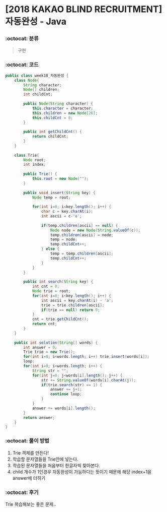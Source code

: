 # [2018 KAKAO BLIND RECRUITMENT] 자동완성 - Java

###  :octocat: 분류

> 구현

### :octocat: 코드

```java
public class week18_자동완성 {
	class Node{
		String character;
		Node[] children;
		int childCnt;
		
		public Node(String character) {
			this.character = character;
			this.children = new Node[26];
			this.childCnt = 0;
		}
		
		public int getChildCnt() {
			return childCnt;
		}
	}
	
	class Trie{
		Node root;
		int index;
		
		public Trie() {
			this.root = new Node("");
		}
		
		public void insert(String key) {
			Node temp = root;
			
			for(int i=0; i<key.length(); i++) {
				char c = key.charAt(i);
				int ascii = c-'a';
				
				if(temp.children[ascii] == null) {
					Node node = new Node(String.valueOf(c));
					temp.children[ascii] = node;
					temp = node;
					temp.childCnt++;
				} else {
					temp = temp.children[ascii];
					temp.childCnt++;
				}
			}
		}
		
		public int search(String key) {
			int cnt = 0;
			Node trie = root;
			for(int i=0; i<key.length(); i++) {
				int ascii = key.charAt(i) - 'a';
				trie = trie.children[ascii];
				if(trie == null) return 0;
			}
			cnt = trie.getChildCnt();
			return cnt;
		}
	}
	
	public int solution(String[] words) {
        int answer = 0;
        Trie trie = new Trie();
        for(int i=0; i<words.length; i++) trie.insert(words[i]);
        loop:
        for(int i=0; i<words.length; i++) {
        	String str = "";
        	for(int j=0; j<words[i].length(); j++) {
        		str += String.valueOf(words[i].charAt(j));
        		if(trie.search(str) == 1) {
        			answer += j+1;
        			continue loop;
        		}
        	}
        	answer += words[i].length();
        }
        return answer;
    }
}
```

### :octocat: 풀이 방법

1. Trie 객체를 만든다!
2. 학습할 문자열들을 Trie안에 넣는다.
3. 학습된 문자열들을 처음부터 한글자씩 찾아본다.
4. child 개수가 1인경우 자동완성이 가능하다는 뜻이기 때문에 해당 index+1을 answer에 더하기

### :octocat: 후기

Trie 복습해보는 좋은 문제..
